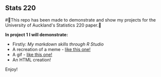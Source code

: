 ## Stats 220

#🤩This repo has been made to demonstrate and show my projects for the University of Auckland's Statistics 220 paper.🤩

**In project 1 I will demonstrate:**
- Firstly: *My markdown skills through R Studio*
- A recreation of a meme - [like this one!](https://encrypted-tbn0.gstatic.com/images?q=tbn:ANd9GcQ-zTqP1ka1IcoBprVmCNLMB7HaTBQVR2UuYA&usqp=CAU)
- A gif - [like this one!](https://tenor.com/en-GB/view/kitten-cat-typing-typing-cat-thank-goodness-gif-16601149)
- An HTML creation!

Enjoy!
